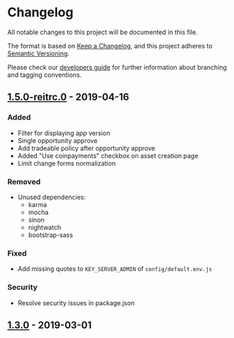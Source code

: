 # Changelog
All notable changes to this project will be documented in this file.

The format is based on [Keep a Changelog](https://keepachangelog.com/en/1.0.0/),
and this project adheres to [Semantic Versioning](https://semver.org/spec/v2.0.0.html).

Please check our [developers guide](https://gitlab.com/tokend/developers-guide)
for further information about branching and tagging conventions.

## [1.5.0-reitrc.0] - 2019-04-16
### Added
- Filter for displaying app version
- Single opportunity approve
- Add tradeable policy after opportunity approve
- Added "Use coinpayments" checkbox on asset creation page
- Limit change forms normalization

### Removed
- Unused dependencies:
  - karma
  - mocha
  - sinon
  - nightwatch
  - bootstrap-sass

### Fixed
- Add missing quotes to `KEY_SERVER_ADMIN` of `config/default.env.js`

### Security
- Resolve security issues in package.json

## [1.3.0] - 2019-03-01

[Unreleased]: https://github.com/tokend/admin-panel/compare/1.5.0-reitrc.0...HEAD
[1.5.0-reitrc.0]: https://github.com/tokend/admin-panel/compare/1.3.0...1.5.0-reitrc.0
[1.3.0]: https://github.com/tokend/admin-panel/releases/tag/1.3.0
